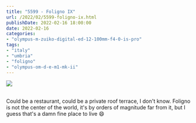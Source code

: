 ```yaml
---
title: "5599 - Foligno IX"
url: /2022/02/5599-foligno-ix.html
publishDate: 2022-02-16 18:00:00
date: 2022-02-16
categories:
- "olympus-m-zuiko-digital-ed-12-100mm-f4-0-is-pro"
tags:
- "italy"
- "umbria"
- "foligno"
- "olympus-om-d-e-m1-mk-ii"
---
```

<div class="container">
<div class="center"><a target="_blank" href="https://d25zfm9zpd7gm5.cloudfront.net/1200x1200/2019/20190903_154417_lr.jpg"><img class="webfeedsFeaturedVisual" src="https://d25zfm9zpd7gm5.cloudfront.net/0600x0600/2019/20190903_154417_lr.jpg" /></a></div>
</div>
<br />

Could be a restaurant, could be a private roof terrace, I
don't know. Foligno is not the center of the world, it's by
orders of magnitude far from it, but I guess that's a damn
fine place to live :smile:
